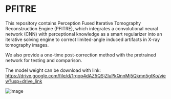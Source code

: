 # PFITRE

This repository contains Perception Fused Iterative Tomography Reconstruction Engine (PFITRE), which integrates a convolutional neural network (CNN) with perceptional knowledge as a smart regularizer into an iterative solving engine to correct limited-angle induced artifacts in X-ray tomography images. 

We also provide a one-time post-correction method with the pretrained network for testing and comparison.

The model weight can be download with link:
https://drive.google.com/file/d/1rqop4dAZ5QSjZluPkQnnMj5Qkmn5gtKo/view?usp=drive_link

![image](https://github.com/user-attachments/assets/c79f6bc1-97b4-4d0e-a25b-1504fd1dea57)
